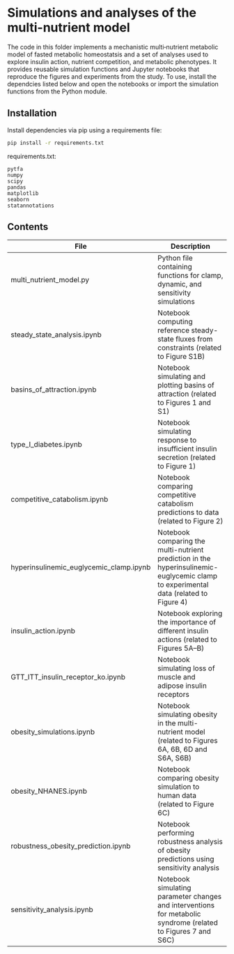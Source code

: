 # Simulations and analyses of the multi-nutrient model

The code in this folder implements a mechanistic multi‑nutrient metabolic model of fasted metabolic homeostatsis and a set of analyses used to explore insulin action, nutrient competition, and metabolic phenotypes. It provides reusable simulation functions and Jupyter notebooks that reproduce the figures and experiments from the study. To use, install the dependcies listed below and open the notebooks or import the simulation functions from the Python module.

## Installation

Install dependencies via pip using a requirements file:

```bash
pip install -r requirements.txt
```

requirements.txt:

```text
pytfa
numpy
scipy
pandas
matplotlib
seaborn
statannotations
```

## Contents

| File | Description |
| --- | --- |
| multi_nutrient_model.py | Python file containing functions for clamp, dynamic, and sensitivity simulations |
| steady_state_analysis.ipynb | Notebook computing reference steady-state fluxes from constraints (related to Figure S1B) |
| basins_of_attraction.ipynb | Notebook simulating and plotting basins of attraction (related to Figures 1 and S1) |
| type_I_diabetes.ipynb | Notebook simulating response to insufficient insulin secretion (related to Figure 1) |
| competitive_catabolism.ipynb | Notebook comparing competitive catabolism predictions to data (related to Figure 2) |
| hyperinsulinemic_euglycemic_clamp.ipynb | Notebook comparing the multi-nutrient prediction in the hyperinsulinemic-euglycemic clamp to experimental data (related to Figure 4) |
| insulin_action.ipynb | Notebook exploring the importance of different insulin actions (related to Figures 5A–B) |
| GTT_ITT_insulin_receptor_ko.ipynb | Notebook simulating loss of muscle and adipose insulin receptors |
| obesity_simulations.ipynb | Notebook simulating obesity in the multi-nutrient model (related to Figures 6A, 6B, 6D and S6A, S6B) |
| obesity_NHANES.ipynb | Notebook comparing obesity simulation to human data (related to Figure 6C) |
| robustness_obesity_prediction.ipynb | Notebook performing robustness analysis of obesity predictions using sensitivity analysis |
| sensitivity_analysis.ipynb | Notebook simulating parameter changes and interventions for metabolic syndrome (related to Figures 7 and S6C) |


